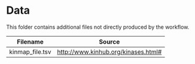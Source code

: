 # Data

This folder contains additional files not directly produced by the workflow.

| Filename        | Source                              |
| --------------- | ----------------------------------- |
| kinmap_file.tsv | http://www.kinhub.org/kinases.html# |
